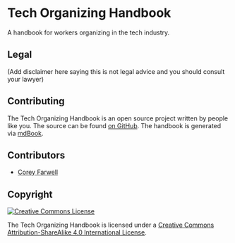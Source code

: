 # Tech Organizing Handbook

A handbook for workers organizing in the tech industry.

## Legal

(Add disclaimer here saying this is not legal advice and you should consult your lawyer)

## Contributing

The Tech Organizing Handbook is an open source project written by people like you. The source can be found [on GitHub][repo]. The handbook is generated via [mdBook][].

## Contributors

- [Corey Farwell](https://rwell.org)

## Copyright

[![Creative Commons License](https://i.creativecommons.org/l/by-sa/4.0/88x31.png)][cc-by-sa]

The Tech Organizing Handbook is licensed under a [Creative Commons Attribution-ShareAlike 4.0 International License][cc-by-sa].

[cc-by-sa]: http://creativecommons.org/licenses/by-sa/4.0/
[contributors]: ./contributors.md
[mdbook]: https://github.com/rust-lang/mdBook
[repo]: https://github.com/frewsxcv/tech-organizing-handbook
